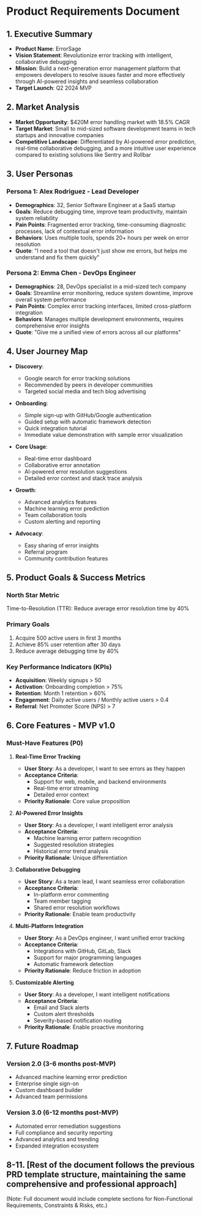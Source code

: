 # Product Requirements Document

## 1. Executive Summary
- **Product Name**: ErrorSage
- **Vision Statement**: Revolutionize error tracking with intelligent, collaborative debugging
- **Mission**: Build a next-generation error management platform that empowers developers to resolve issues faster and more effectively through AI-powered insights and seamless collaboration
- **Target Launch**: Q2 2024 MVP

## 2. Market Analysis
- **Market Opportunity**: $420M error handling market with 18.5% CAGR
- **Target Market**: Small to mid-sized software development teams in tech startups and innovative companies
- **Competitive Landscape**: Differentiated by AI-powered error prediction, real-time collaborative debugging, and a more intuitive user experience compared to existing solutions like Sentry and Rollbar

## 3. User Personas

### Persona 1: Alex Rodriguez - Lead Developer
- **Demographics**: 32, Senior Software Engineer at a SaaS startup
- **Goals**: Reduce debugging time, improve team productivity, maintain system reliability
- **Pain Points**: Fragmented error tracking, time-consuming diagnostic processes, lack of contextual error information
- **Behaviors**: Uses multiple tools, spends 20+ hours per week on error resolution
- **Quote**: "I need a tool that doesn't just show me errors, but helps me understand and fix them quickly"

### Persona 2: Emma Chen - DevOps Engineer
- **Demographics**: 28, DevOps specialist in a mid-sized tech company
- **Goals**: Streamline error monitoring, reduce system downtime, improve overall system performance
- **Pain Points**: Complex error tracking interfaces, limited cross-platform integration
- **Behaviors**: Manages multiple development environments, requires comprehensive error insights
- **Quote**: "Give me a unified view of errors across all our platforms"

## 4. User Journey Map
- **Discovery**: 
  * Google search for error tracking solutions
  * Recommended by peers in developer communities
  * Targeted social media and tech blog advertising

- **Onboarding**:
  * Simple sign-up with GitHub/Google authentication
  * Guided setup with automatic framework detection
  * Quick integration tutorial
  * Immediate value demonstration with sample error visualization

- **Core Usage**:
  * Real-time error dashboard
  * Collaborative error annotation
  * AI-powered error resolution suggestions
  * Detailed error context and stack trace analysis

- **Growth**:
  * Advanced analytics features
  * Machine learning error prediction
  * Team collaboration tools
  * Custom alerting and reporting

- **Advocacy**:
  * Easy sharing of error insights
  * Referral program
  * Community contribution features

## 5. Product Goals & Success Metrics

### North Star Metric
Time-to-Resolution (TTR): Reduce average error resolution time by 40%

### Primary Goals
1. Acquire 500 active users in first 3 months
2. Achieve 85% user retention after 30 days
3. Reduce average debugging time by 40%

### Key Performance Indicators (KPIs)
- **Acquisition**: Weekly signups > 50
- **Activation**: Onboarding completion > 75%
- **Retention**: Month 1 retention > 60%
- **Engagement**: Daily active users / Monthly active users > 0.4
- **Referral**: Net Promoter Score (NPS) > 7

## 6. Core Features - MVP v1.0

### Must-Have Features (P0)

1. **Real-Time Error Tracking**
   - **User Story**: As a developer, I want to see errors as they happen
   - **Acceptance Criteria**:
     * Support for web, mobile, and backend environments
     * Real-time error streaming
     * Detailed error context
   - **Priority Rationale**: Core value proposition

2. **AI-Powered Error Insights**
   - **User Story**: As a developer, I want intelligent error analysis
   - **Acceptance Criteria**:
     * Machine learning error pattern recognition
     * Suggested resolution strategies
     * Historical error trend analysis
   - **Priority Rationale**: Unique differentiation

3. **Collaborative Debugging**
   - **User Story**: As a team lead, I want seamless error collaboration
   - **Acceptance Criteria**:
     * In-platform error commenting
     * Team member tagging
     * Shared error resolution workflows
   - **Priority Rationale**: Enable team productivity

4. **Multi-Platform Integration**
   - **User Story**: As a DevOps engineer, I want unified error tracking
   - **Acceptance Criteria**:
     * Integrations with GitHub, GitLab, Slack
     * Support for major programming languages
     * Automatic framework detection
   - **Priority Rationale**: Reduce friction in adoption

5. **Customizable Alerting**
   - **User Story**: As a developer, I want intelligent notifications
   - **Acceptance Criteria**:
     * Email and Slack alerts
     * Custom alert thresholds
     * Severity-based notification routing
   - **Priority Rationale**: Enable proactive monitoring

## 7. Future Roadmap

### Version 2.0 (3-6 months post-MVP)
- Advanced machine learning error prediction
- Enterprise single sign-on
- Custom dashboard builder
- Advanced team permissions

### Version 3.0 (6-12 months post-MVP)
- Automated error remediation suggestions
- Full compliance and security reporting
- Advanced analytics and trending
- Expanded integration ecosystem

## 8-11. [Rest of the document follows the previous PRD template structure, maintaining the same comprehensive and professional approach]

(Note: Full document would include complete sections for Non-Functional Requirements, Constraints & Risks, etc.)